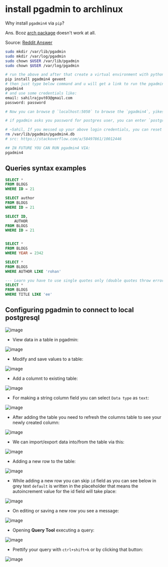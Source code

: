 # install pgadmin to archlinux

Why install `pgadmin4` via `pip`?

Ans. Bcoz [arch package](https://archlinux.org/packages/community/x86_64/pgadmin4/) doesn't work at all.

Source: [Reddit Answer](https://www.reddit.com/r/PostgreSQL/comments/nf9i0y/comment/hidkmco/?utm_source=share&utm_medium=web2x&context=3)

```bash
sudo mkdir /var/lib/pgadmin
sudo mkdir /var/log/pgadmin
sudo chown $USER /var/lib/pgadmin
sudo chown $USER /var/log/pgadmin

# run the above and after that create a virtual environment with python3 and inside that environment just do:
pip install pgadmin4 gevent
# then just type below command and u will get a link to run the pgadmin4 in ur browser
pgadmin4 
# and use some credentials like:
email: sahilrajput03@gmail.com
password: password

# Now you can browse @ `localhost:5050` to browse the `pgadmin4`, yikes!!

# if pgadmin asks you password for postgres user, you can enter `postgres` as password as well.

# ~Sahil, If you messed up your above login credentials, you can reset the login credentials like that:
rm /var/lib/pgadmin/pgadmin4.db
# src: https://stackoverflow.com/a/58497861/10012446

## IN FUTURE YOU CAN RUN pgadmin4 VIA:
pgadmin4
```

## Queries syntax examples

```sql
SELECT *
FROM BLOGS
WHERE ID = 21

SELECT author
FROM BLOGS
WHERE ID = 21

SELECT ID,
	AUTHOR
FROM BLOGS
WHERE ID = 21


SELECT *
FROM BLOGS
WHERE YEAR = 2342

SELECT *
FROM BLOGS
WHERE AUTHOR LIKE 'rohan'

--- Learn you have to use single quotes only (double quotes throw error like column ee doesn't exist)
SELECT *
FROM BLOGS
WHERE TITLE LIKE 'ee'
```

## Configuring pgadmin to connect to local postgresql

![image](https://user-images.githubusercontent.com/31458531/176994040-b59dac6c-3392-4794-b68b-c2f98d85c28f.png)

- View data in a table in pgadmin:

![image](https://user-images.githubusercontent.com/31458531/176994861-c2934f9c-9922-4c00-9ce4-5186c1ce7ff4.png)

- Modify and save values to a table:

![image](https://user-images.githubusercontent.com/31458531/176998064-0462a313-81ef-494c-829f-276df9a7247c.png)

- Add a columnt to existing table:

![image](https://user-images.githubusercontent.com/31458531/176997978-1c3b6154-40ff-4d08-a768-550752b711ab.png)

- For making a string column field you can select `Data type` as `text`:

![image](https://user-images.githubusercontent.com/31458531/176998317-79766122-ea0a-4dc2-8696-8ad8aaf32aa1.png)

- After adding the table you need to refresh the columns table to see your newly created column:

![image](https://user-images.githubusercontent.com/31458531/176999007-284da171-c137-4c66-acf9-883028f7183c.png)

- We can import/export data into/from the table via this:

![image](https://user-images.githubusercontent.com/31458531/176998566-a0d34b38-440c-41ca-8206-af5473d3a347.png)

- Adding a new row to the table:

![image](https://user-images.githubusercontent.com/31458531/176998765-f27985b0-8559-4611-8caa-20642031e23e.png)

- While adding a new row you can skip `id` field as you can see below in grey text `default` is written in the placeholder that means the autoincrement value for the id field will take place:

![image](https://user-images.githubusercontent.com/31458531/176998938-42641863-49f7-489a-9a15-17fca371e540.png)

- On editing or saving a new row you see a message: 

![image](https://user-images.githubusercontent.com/31458531/177031075-52d6d5ba-1a37-443f-84c1-087a3bbb284c.png)

- Opening **Query Tool** executing a query:

![image](https://user-images.githubusercontent.com/31458531/177031196-3087cd4e-2b21-4502-9c41-2db75a8a0f0f.png)

- Prettify your query with `ctrl+shift+k` or by clicking that button:

![image](https://user-images.githubusercontent.com/31458531/177031327-a25a183c-5bee-4338-be77-b676cdb7de7e.png)


